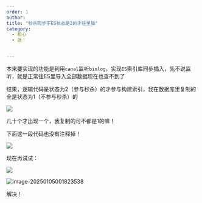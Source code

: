 ```yaml
---
order: 1
author: 
title: "秒杀同步于ES状态是2的才往里插"
category:
  - 粗心
  - 迷！


---
```


本来要实现的功能是利用`canal`监听`binlog`，实现`ES`索引库同步插入，先不说监听，就是正常往ES里导入全部数据现在也查不到了

结果，逻辑代码是状态为2（参与秒杀）的才参与构建索引，我在数据库里复制的全是状态为1（不参与秒杀）的

![](https://qtp-1324720525.cos.ap-shanghai.myqcloud.com/blog/image-20250105000339661.png)

几十个才出现一个，我复制的可不都是1的嘛！

下面这一段代码也没有注释掉！

![](https://qtp-1324720525.cos.ap-shanghai.myqcloud.com/blog/image-20250105000858364.png)

现在再试试：

![](https://qtp-1324720525.cos.ap-shanghai.myqcloud.com/blog/image-20250105001741283.png)

![image-20250105001823538](https://qtp-1324720525.cos.ap-shanghai.myqcloud.com/blog/image-20250105001823538.png)

解决！